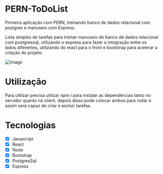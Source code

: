 # PERN-ToDoList
 Primeira aplicação com PERN, treinando banco de dados relacional com postgres e manuseio com Express.

Lista simples de tarefas para treinar manuseio de banco de dados relacional com postgressql, utilizando o express para fazer a integração entre os lados diferentes, utilizando do react para o front e bootstrap para acelerar a criação do projeto.

![image](https://user-images.githubusercontent.com/55772578/132752668-033efc0b-0cbe-4ec1-a7e5-40bb3b3139a3.png)

# Utilização

Para utilizar precisa utilizar *npm i* para instalar as dependências tanto no servidor quanto no client, depois disso pode colocar ambos para rodar e assim será capaz de criar e excluir tarefas.

# Tecnologias

- [x] Javascript
- [x] React
- [x] Node
- [x] Bootstrap
- [x] PostgresSql
- [x] Express
